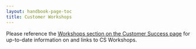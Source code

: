 ```yaml
---
layout: handbook-page-toc
title: Customer Workshops
---
```


Please reference the [Workshops section on the Customer Success page](/handbook/customer-success/#customer-workshops)
for up-to-date information on and links to CS Workshops.